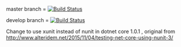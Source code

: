
master branch = [![Build Status](https://travis-ci.org/chaiwatmat/calculator.svg?branch=master)](https://travis-ci.org/chaiwatmat/calculator)

develop branch = [![Build Status](https://travis-ci.org/chaiwatmat/calculator.svg?branch=develop)](https://travis-ci.org/chaiwatmat/calculator)

Change to use xunit instead of nunit in dotnet core 1.0.1 , original from http://www.alteridem.net/2015/11/04/testing-net-core-using-nunit-3/
